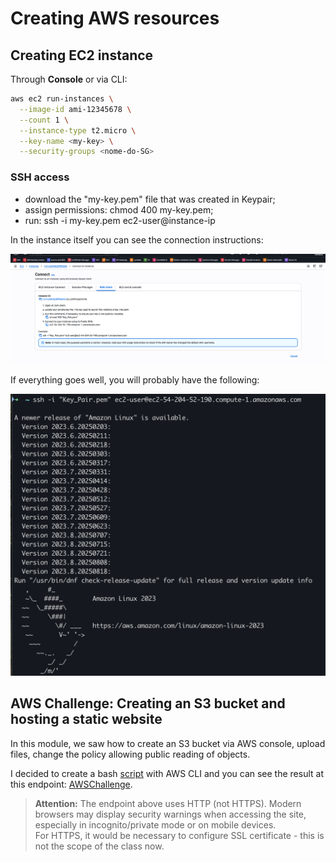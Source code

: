 

# Creating AWS resources

## Creating EC2 instance

Through **Console** or via CLI:  

```bash
aws ec2 run-instances \
  --image-id ami-12345678 \
  --count 1 \
  --instance-type t2.micro \
  --key-name <my-key> \
  --security-groups <nome-do-SG>
```

### SSH access

- download the "my-key.pem" file that was created in Keypair;
- assign permissions: chmod 400 my-key.pem;
- run: ssh -i my-key.pem ec2-user@instance-ip


In the instance itself you can see the connection instructions:


![alt text](./images/connectViaSSH.png)

If everything goes well, you will probably have the following:

![alt text](<./images/ssh-ec2.png>)



## AWS Challenge: Creating an S3 bucket and hosting a static website

In this module, we saw how to create an S3 bucket via AWS console, upload files, change the policy allowing public reading of objects.

I decided to create a bash [script](deploy_website_s3.sh) with AWS CLI and you can see the result at this endpoint: [AWSChallenge](http://dio-staticwebsite.s3-website-us-east-1.amazonaws.com/).

> **Attention:** The endpoint above uses HTTP (not HTTPS). Modern browsers may display security warnings when accessing the site, especially in incognito/private mode or on mobile devices.  
> For HTTPS, it would be necessary to configure SSL certificate - this is not the scope of the class now.

